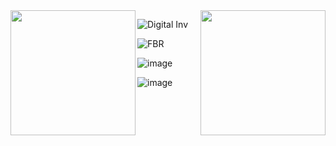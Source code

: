 <img src="https://github.com/user-attachments/assets/d23aa314-1b8b-4a67-a518-d3bde2aca452" width="200" align="left"/>
<img src="https://github.com/user-attachments/assets/40c6f01b-d18d-4178-b507-cda0a9280e8f" width="200" align="right"/>

![Digital Inv](https://github.com/user-attachments/assets/40c6f01b-d18d-4178-b507-cda0a9280e8f)

![FBR](https://github.com/user-attachments/assets/d23aa314-1b8b-4a67-a518-d3bde2aca452)

![image](https://github.com/user-attachments/assets/35bca23b-aa26-4d69-b440-ab0d44eea823)

![image](https://github.com/user-attachments/assets/dd6200f6-e840-4a8c-9dcd-d61e330d0c67)
